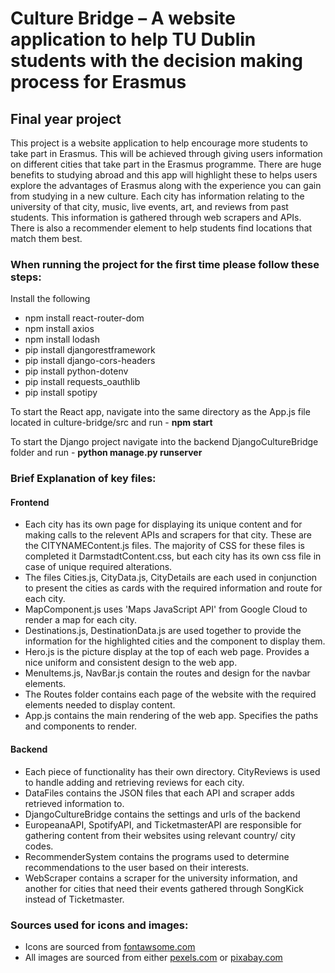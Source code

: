 # Culture Bridge – A website application to help TU Dublin students with the decision making process for Erasmus
## Final year project

This project is a website application to help encourage more students to take part in Erasmus. This will be achieved through giving users information on different cities that take part in the Erasmus programme. There are huge benefits to studying abroad and this app will highlight these to helps users explore the advantages of Erasmus along with the experience you can gain from studying in a new culture. Each city has information relating to the university of that city, music, live events, art, and reviews from past students. This information is gathered through web scrapers and APIs. There is also a recommender element to help students find locations that match them best.

### When running the project for the first time please follow these steps:
Install the following
- npm install react-router-dom 
- npm install axios
- npm install lodash
- pip install djangorestframework
- pip install django-cors-headers
- pip install python-dotenv 
- pip install requests_oauthlib
- pip install spotipy 

To start the React app, navigate into the same directory as the App.js file located in culture-bridge/src and run - **npm start**

To start the Django project navigate into the backend DjangoCultureBridge folder and run - **python manage.py runserver**

### Brief Explanation of key files:
#### Frontend
- Each city has its own page for displaying its unique content and for making calls to the relevent APIs and scrapers for that city. These are the CITYNAMEContent.js files. The majority of CSS for these files is completed it DarmstadtContent.css, but each city has its own css file in case of unique required alterations.
- The files Cities.js, CityData.js, CityDetails are each used in conjunction to present the cities as cards with the required information and route for each city.
- MapComponent.js uses 'Maps JavaScript API' from Google Cloud to render a map for each city.
- Destinations.js, DestinationData.js are used together to provide the information for the highlighted cities and the component to display them.
- Hero.js is the picture display at the top of each web page. Provides a nice uniform and consistent design to the web app.
- MenuItems.js, NavBar.js contain the routes and design for the navbar elements.
- The Routes folder contains each page of the website with the required elements needed to display content.
- App.js contains the main rendering of the web app. Specifies the paths and components to render.

#### Backend
- Each piece of functionality has their own directory. CityReviews is used to handle adding and retrieving reviews for each city.
- DataFiles contains the JSON files that each API and scraper adds retrieved information to.
- DjangoCultureBridge contains the settings and urls of the backend
- EuropeanaAPI, SpotifyAPI, and TicketmasterAPI are responsible for gathering content from their websites using relevant country/ city codes.
- RecommenderSystem contains the programs used to determine recommendations to the user based on their interests.
- WebScraper contains a scraper for the university information, and another for cities that need their events gathered through SongKick instead of Ticketmaster.

### Sources used for icons and images:
- Icons are sourced from [fontawsome.com](https://fontawesome.com/)
- All images are sourced from either [pexels.com](https://www.pexels.com/) or [pixabay.com](https://pixabay.com/)